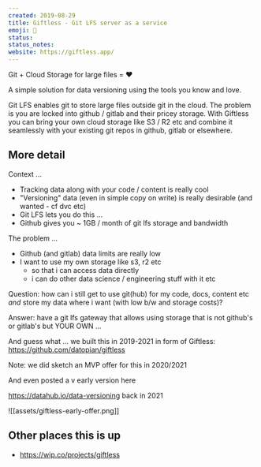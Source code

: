 ```yaml
---
created: 2019-08-29
title: Giftless - Git LFS server as a service
emoji: 🎁
status: 
status_notes: 
website: https://giftless.app/
---
```

Git + Cloud Storage for large files = ❤️

A simple solution for data versioning using the tools you know and love. 

Git LFS enables git to store large files outside git in the cloud. The problem is you are locked into github / gitlab and their pricey storage. With Giftless you can bring your own cloud storage like S3 / R2 etc and combine it seamlessly with your existing git repos in github, gitlab or elsewhere.
## More detail

Context ...

- Tracking data along with your code / content is really cool
- "Versioning" data (even in simple copy on write) is really desirable (and wanted - cf dvc etc)
- Git LFS lets you do this ...
- Github gives you ~ 1GB / month of git lfs storage and bandwidth

The problem ...

- Github (and gitlab) data limits are really low
- I want to use my own storage like s3, r2 etc
  - so that i can access data directly
  - i can do other data science / engineering stuff with it etc

Question: how can i still get to use git(hub) for my code, docs, content etc *and* store my data where i want (with low b/w and storage costs)?

Answer: have a git lfs gateway that allows using storage that is not github's or gitlab's but YOUR OWN ...

And guess what ... we built this in 2019-2021 in form of Giftless: https://github.com/datopian/giftless

Note: we did sketch an MVP offer for this in 2020/2021

And even posted a v early version here 

https://datahub.io/data-versioning back in 2021

![[assets/giftless-early-offer.png]]

## Other places this is up

- https://wip.co/projects/giftless
